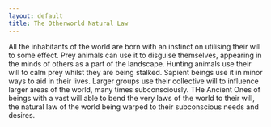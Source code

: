 ```yaml
---
layout: default
title: The Otherworld Natural Law
---
```


All the inhabitants of the world are born with an instinct on utilising their will to some effect. Prey animals can use it to disguise themselves, appearing in the minds of others as a part of the landscape. Hunting animals use their will to calm prey whilst they are being stalked. Sapient beings use it in minor ways to aid in their lives. Larger groups use their collective will to influence larger areas of the world, many times subconsciously. THe Ancient Ones of beings with a vast will able to bend the very laws of the world to their will, the natural law of the world being warped to their subconscious needs and desires.
